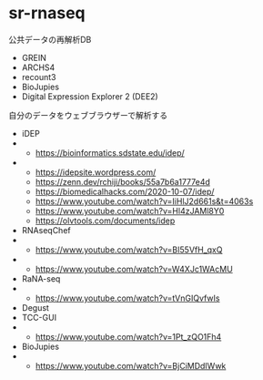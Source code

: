# sr-rnaseq

公共データの再解析DB
- GREIN
- ARCHS4
- recount3
- BioJupies
- Digital Expression Explorer 2 (DEE2)

自分のデータをウェブブラウザーで解析する
- iDEP
- - https://bioinformatics.sdstate.edu/idep/
- - https://idepsite.wordpress.com/
  - https://zenn.dev/rchiji/books/55a7b6a1777e4d
  - https://biomedicalhacks.com/2020-10-07/idep/
  - https://www.youtube.com/watch?v=IiHlJ2d661s&t=4063s
  - https://www.youtube.com/watch?v=Hl4zJAMl8Y0
  - https://olvtools.com/documents/idep
- RNAseqChef
- - https://www.youtube.com/watch?v=BI55VfH_qxQ
- - https://www.youtube.com/watch?v=W4XJc1WAcMU
- RaNA-seq
- - https://www.youtube.com/watch?v=tVnGIQvfwIs
- Degust
- TCC-GUI
- - https://www.youtube.com/watch?v=1Pt_zQO1Fh4
- BioJupies
- - https://www.youtube.com/watch?v=BjCiMDdIWwk

